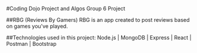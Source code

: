 #Coding Dojo Project and Algos Group 6 Project

##RBG (Reviews By Gamers)
RBG is an app created to post reviews based on games you've played.

##Technologies used in this project:
Node.js | MongoDB | Express | React | Postman | Bootstrap 